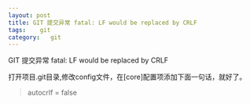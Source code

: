 ```yaml
---
layout: post
title: GIT 提交异常 fatal: LF would be replaced by CRLF
tags:    git
category:   git
---
```


GIT 提交异常 fatal: LF would be replaced by CRLF

打开项目.git目录,修改config文件，在[core]配置项添加下面一句话，就好了。

>autocrlf = false
